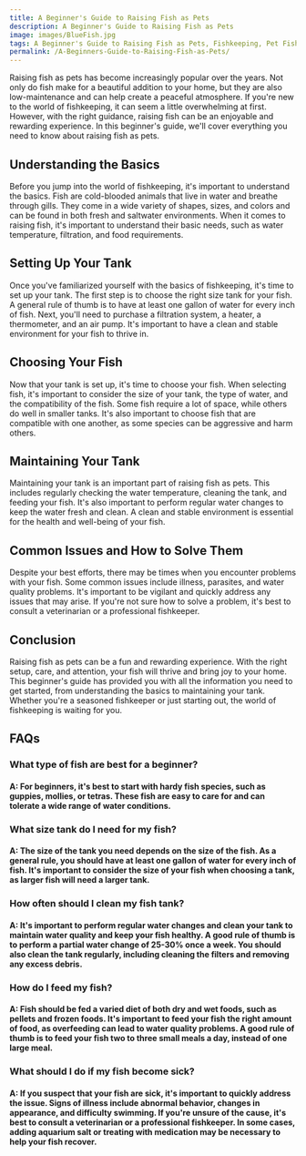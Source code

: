 ```yaml
---
title: A Beginner's Guide to Raising Fish as Pets
description: A Beginner's Guide to Raising Fish as Pets
image: images/BlueFish.jpg
tags: A Beginner's Guide to Raising Fish as Pets, Fishkeeping, Pet Fish, Raising Fish, Fish Care, Fish Tank, Cleaning Fish Tank, Feeding Fish, Fish Health, Fish Diseases, Fish Illness, Aquarium Salt, Fish Medicine, Fish Feeding Guide
permalink: /A-Beginners-Guide-to-Raising-Fish-as-Pets/
---
```



Raising fish as pets has become increasingly popular over the years. Not only do fish make for a beautiful addition to your home, but they are also low-maintenance and can help create a peaceful atmosphere. If you're new to the world of fishkeeping, it can seem a little overwhelming at first. However, with the right guidance, raising fish can be an enjoyable and rewarding experience. In this beginner's guide, we'll cover everything you need to know about raising fish as pets.

## Understanding the Basics
Before you jump into the world of fishkeeping, it's important to understand the basics. Fish are cold-blooded animals that live in water and breathe through gills. They come in a wide variety of shapes, sizes, and colors and can be found in both fresh and saltwater environments. When it comes to raising fish, it's important to understand their basic needs, such as water temperature, filtration, and food requirements.

## Setting Up Your Tank
Once you've familiarized yourself with the basics of fishkeeping, it's time to set up your tank. The first step is to choose the right size tank for your fish. A general rule of thumb is to have at least one gallon of water for every inch of fish. Next, you'll need to purchase a filtration system, a heater, a thermometer, and an air pump. It's important to have a clean and stable environment for your fish to thrive in.

## Choosing Your Fish
Now that your tank is set up, it's time to choose your fish. When selecting fish, it's important to consider the size of your tank, the type of water, and the compatibility of the fish. Some fish require a lot of space, while others do well in smaller tanks. It's also important to choose fish that are compatible with one another, as some species can be aggressive and harm others.

## Maintaining Your Tank
Maintaining your tank is an important part of raising fish as pets. This includes regularly checking the water temperature, cleaning the tank, and feeding your fish. It's also important to perform regular water changes to keep the water fresh and clean. A clean and stable environment is essential for the health and well-being of your fish.

## Common Issues and How to Solve Them
Despite your best efforts, there may be times when you encounter problems with your fish. Some common issues include illness, parasites, and water quality problems. It's important to be vigilant and quickly address any issues that may arise. If you're not sure how to solve a problem, it's best to consult a veterinarian or a professional fishkeeper.

## Conclusion
Raising fish as pets can be a fun and rewarding experience. With the right setup, care, and attention, your fish will thrive and bring joy to your home. This beginner's guide has provided you with all the information you need to get started, from understanding the basics to maintaining your tank. Whether you're a seasoned fishkeeper or just starting out, the world of fishkeeping is waiting for you.

## FAQs
### What type of fish are best for a beginner?
#### A: For beginners, it's best to start with hardy fish species, such as guppies, mollies, or tetras. These fish are easy to care for and can tolerate a wide range of water conditions.

### What size tank do I need for my fish?
#### A: The size of the tank you need depends on the size of the fish. As a general rule, you should have at least one gallon of water for every inch of fish. It's important to consider the size of your fish when choosing a tank, as larger fish will need a larger tank.

### How often should I clean my fish tank?
#### A: It's important to perform regular water changes and clean your tank to maintain water quality and keep your fish healthy. A good rule of thumb is to perform a partial water change of 25-30% once a week. You should also clean the tank regularly, including cleaning the filters and removing any excess debris.

### How do I feed my fish?
#### A: Fish should be fed a varied diet of both dry and wet foods, such as pellets and frozen foods. It's important to feed your fish the right amount of food, as overfeeding can lead to water quality problems. A good rule of thumb is to feed your fish two to three small meals a day, instead of one large meal.

### What should I do if my fish become sick?
#### A: If you suspect that your fish are sick, it's important to quickly address the issue. Signs of illness include abnormal behavior, changes in appearance, and difficulty swimming. If you're unsure of the cause, it's best to consult a veterinarian or a professional fishkeeper. In some cases, adding aquarium salt or treating with medication may be necessary to help your fish recover.

